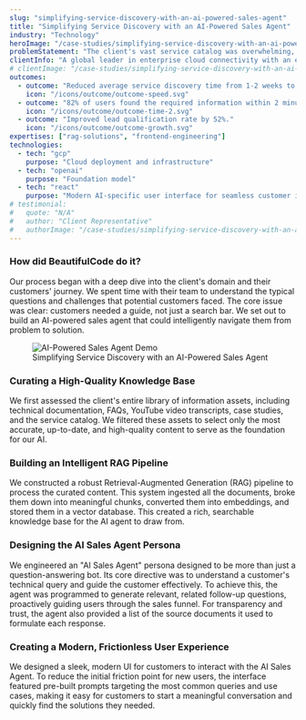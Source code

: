 ```yaml
---
slug: "simplifying-service-discovery-with-an-ai-powered-sales-agent"
title: "Simplifying Service Discovery with an AI-Powered Sales Agent"
industry: "Technology"
heroImage: "/case-studies/simplifying-service-discovery-with-an-ai-powered-sales-agent/simplifying-service-discovery-with-an-ai-powered-sales-agent.svg"
problemStatement: "The client's vast service catalog was overwhelming, even for expert customers. Prospects struggled to find the right solution for their needs, leading to long sales cycles, stalled deals, and customer drop-off."
clientInfo: "A global leader in enterprise cloud connectivity with an extensive portfolio of services. Their success had created such a diverse range of offerings that customers found it difficult to navigate."
# clientImage: "/case-studies/simplifying-service-discovery-with-an-ai-powered-sales-agent/client-logo.svg"
outcomes:
  - outcome: "Reduced average service discovery time from 1-2 weeks to less than 24 hours."
    icon: "/icons/outcome/outcome-speed.svg"
  - outcome: "82% of users found the required information within 2 minutes, compared to 15+ minutes with manual navigation."
    icon: "/icons/outcome/outcome-time-2.svg"
  - outcome: "Improved lead qualification rate by 52%."
    icon: "/icons/outcome/outcome-growth.svg"
expertises: ["rag-solutions", "frontend-engineering"]
technologies:
  - tech: "gcp"
    purpose: "Cloud deployment and infrastructure"
  - tech: "openai"
    purpose: "Foundation model"
  - tech: "react"
    purpose: "Modern AI-specific user interface for seamless customer interaction"
# testimonial:
#   quote: "N/A"
#   author: "Client Representative"
#   authorImage: "/case-studies/simplifying-service-discovery-with-an-ai-powered-sales-agent/client-author.svg"
---
```


### How did BeautifulCode do it?

Our process began with a deep dive into the client's domain and their customers' journey. We spent time with their team to understand the typical questions and challenges that potential customers faced. The core issue was clear: customers needed a guide, not just a search bar. We set out to build an AI-powered sales agent that could intelligently navigate them from problem to solution.

<figure>
  <img src="/case-studies/simplifying-service-discovery-with-an-ai-powered-sales-agent/simplifying-service-discovery-with-an-ai-powered-sales-agent.gif" alt="AI-Powered Sales Agent Demo" />
  <figcaption>
    Simplifying Service Discovery with an AI-Powered Sales Agent
  </figcaption>
</figure>

### Curating a High-Quality Knowledge Base

We first assessed the client's entire library of information assets, including technical documentation, FAQs, YouTube video transcripts, case studies, and the service catalog. We filtered these assets to select only the most accurate, up-to-date, and high-quality content to serve as the foundation for our AI.

### Building an Intelligent RAG Pipeline

We constructed a robust Retrieval-Augmented Generation (RAG) pipeline to process the curated content. This system ingested all the documents, broke them down into meaningful chunks, converted them into embeddings, and stored them in a vector database. This created a rich, searchable knowledge base for the AI agent to draw from.

### Designing the AI Sales Agent Persona

We engineered an "AI Sales Agent" persona designed to be more than just a question-answering bot. Its core directive was to understand a customer's technical query and guide the customer effectively. To achieve this, the agent was programmed to generate relevant, related follow-up questions, proactively guiding users through the sales funnel. For transparency and trust, the agent also provided a list of the source documents it used to formulate each response.

### Creating a Modern, Frictionless User Experience

We designed a sleek, modern UI for customers to interact with the AI Sales Agent. To reduce the initial friction point for new users, the interface featured pre-built prompts targeting the most common queries and use cases, making it easy for customers to start a meaningful conversation and quickly find the solutions they needed.
